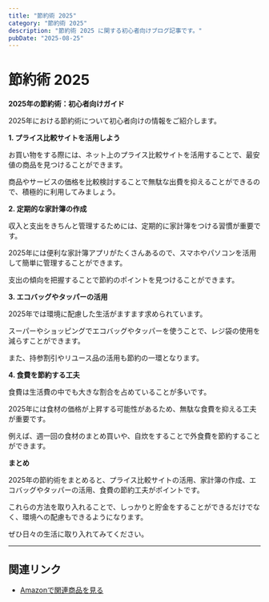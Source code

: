 ```yaml
---
title: "節約術 2025"
category: "節約術 2025"
description: "節約術 2025 に関する初心者向けブログ記事です。"
pubDate: "2025-08-25"
---
```


# 節約術 2025

**2025年の節約術：初心者向けガイド**

2025年における節約術について初心者向けの情報をご紹介します。



**1. プライス比較サイトを活用しよう**

お買い物をする際には、ネット上のプライス比較サイトを活用することで、最安値の商品を見つけることができます。

商品やサービスの価格を比較検討することで無駄な出費を抑えることができるので、積極的に利用してみましょう。



**2. 定期的な家計簿の作成**

収入と支出をきちんと管理するためには、定期的に家計簿をつける習慣が重要です。

2025年には便利な家計簿アプリがたくさんあるので、スマホやパソコンを活用して簡単に管理することができます。

支出の傾向を把握することで節約のポイントを見つけることができます。



**3. エコバッグやタッパーの活用**

2025年では環境に配慮した生活がますます求められています。

スーパーやショッピングでエコバッグやタッパーを使うことで、レジ袋の使用を減らすことができます。

また、持参割引やリユース品の活用も節約の一環となります。



**4. 食費を節約する工夫**

食費は生活費の中でも大きな割合を占めていることが多いです。

2025年には食材の価格が上昇する可能性があるため、無駄な食費を抑える工夫が重要です。

例えば、週一回の食材のまとめ買いや、自炊をすることで外食費を節約することができます。



**まとめ**

2025年の節約術をまとめると、プライス比較サイトの活用、家計簿の作成、エコバッグやタッパーの活用、食費の節約工夫がポイントです。

これらの方法を取り入れることで、しっかりと貯金をすることができるだけでなく、環境への配慮もできるようになります。

ぜひ日々の生活に取り入れてみてください。



---

## 関連リンク

- [Amazonで関連商品を見る](https://www.amazon.co.jp/s?k=%E7%AF%80%E7%B4%84%E8%A1%93+2025&tag=autowritehubai-22)
